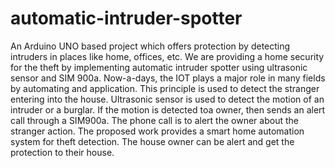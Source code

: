 # automatic-intruder-spotter
An Arduino UNO based project which offers protection by detecting intruders in places like home, offices, etc.
We are providing a home security for the theft by implementing automatic intruder spotter using ultrasonic sensor and SIM 900a. Now-a-days, the IOT plays a major role in many fields by automating and application. This principle is used to detect the stranger entering into the house. Ultrasonic sensor is used to detect the motion of an intruder or a burglar. If the motion is detected toa owner, then sends an alert call through a SIM900a. The phone call is to alert the owner about the stranger action. The proposed work provides a smart home automation system for theft detection. The house owner can be alert and get the protection to their house.
